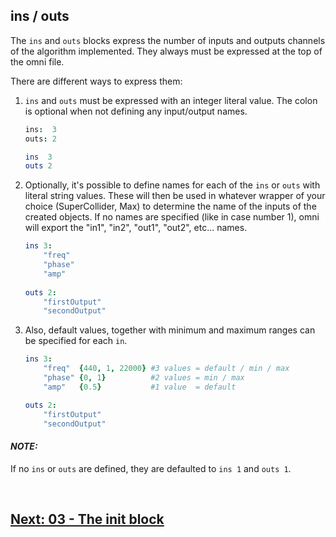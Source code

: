 ## ins / outs

The `ins` and `outs` blocks express the number of inputs and outputs channels of the algorithm implemented. They always must be expressed at the top of the omni file.

There are different ways to express them:

1. `ins` and `outs` must be expressed with an integer literal value. The colon is optional when not defining any input/output names.
   ```nim
   ins:  3
   outs: 2
   ```

   ```nim
   ins  3
   outs 2
   ```

2. Optionally, it's possible to define names for each of the `ins` or `outs` with literal string values. These will then be used in whatever wrapper of your choice (SuperCollider, Max) to determine the name of the inputs of the created objects. If no names are specified (like in case number 1), omni will export the "in1", "in2", "out1", "out2", etc... names.

   ```nim
   ins 3:
       "freq"
       "phase"
       "amp"
    
   outs 2:
       "firstOutput"
       "secondOutput"
   ```


3. Also, default values, together with minimum and maximum ranges can be specified for each `in`.

   ```nim
   ins 3:
       "freq"  {440, 1, 22000} #3 values = default / min / max
       "phase" {0, 1}          #2 values = min / max
       "amp"   {0.5}           #1 value  = default
   
   outs 2:
       "firstOutput"
       "secondOutput"
   ```

#### _**NOTE:**_ 
If no `ins` or `outs` are defined, they are defaulted to `ins 1` and `outs 1`.

<br>

## [Next: 03 - The init block](03_init.md)